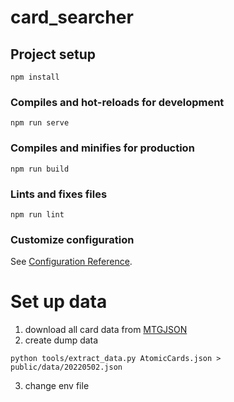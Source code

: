 # card_searcher

## Project setup

```
npm install
```

### Compiles and hot-reloads for development

```
npm run serve
```

### Compiles and minifies for production

```
npm run build
```

### Lints and fixes files

```
npm run lint
```

### Customize configuration

See [Configuration Reference](https://cli.vuejs.org/config/).

# Set up data

1. download all card data from [MTGJSON](https://mtgjson.com/downloads/all-files/#atomiccards)
2. create dump data

```
python tools/extract_data.py AtomicCards.json > public/data/20220502.json
```

3. change env file
